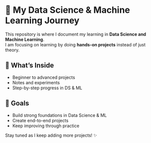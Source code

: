 # 📘 My Data Science & Machine Learning Journey

This repository is where I document my learning in **Data Science and Machine Learning**.  
I am focusing on learning by doing **hands-on projects** instead of just theory.  

## 🚀 What’s Inside
- Beginner to advanced projects  
- Notes and experiments  
- Step-by-step progress in DS & ML  

## 🎯 Goals
- Build strong foundations in Data Science & ML  
- Create end-to-end projects  
- Keep improving through practice  

Stay tuned as I keep adding more projects! ✨
